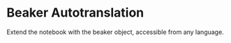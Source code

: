 Beaker Autotranslation
======================

Extend the notebook with the beaker object, accessible from any language.
